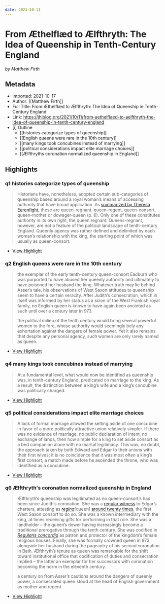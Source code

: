 ```yaml
---
date: 2021-10-11
---
```

# From Æthelflæd to Ælfthryth: The Idea of Queenship in Tenth-Century England
<cite>by Matthew Firth</cite>

## Metadata
- Imported: 2021-10-17
- Author: [[Matthew Firth]]
- Full Title: From Æthelflæd to Ælfthryth: The Idea of Queenship in Tenth-Century England
- Link: https://jhiblog.org/2021/10/11/from-aethelflaed-to-aelfthryth-the-idea-of-queenship-in-tenth-century-england
- [i] Outline 
     - [[histories categorize types of queenship]]
     - [[English queens were rare in the 10th century]]
     - [[many kings took concubines instead of marrying]]
     - [[political considerations impact elite marriage choices]]
     - [[Ælfthryths coronation normalized queenship in England]]

## Highlights

###  q1 histories categorize types of queenship

> Historians have, nonetheless, adopted certain sub-categories of queenship based around a royal woman’s means of accessing authority that have broad application. As [summarized by Theresa Earenfight](https://www.google.com.au/books/edition/Queenship_in_Medieval_Europe/GD4dBQAAQBAJ?hl=en), these are queen-regnant, queen-regent, queen-consort, queen-mother or dowager-queen (p. 6). Only one of these constitutes authority in its own right, the queen regnant. Queens-regnant, however, are not a feature of the political landscape of tenth-century England. Queenly agency was rather defined and delimited by each woman’s relationship with the king, the starting point of which was usually as queen-consort.

 * [View Highlight](https://read.readwise.io/read/01fj788f7mcxskrwjw4fednrzk)

###  q2 English queens were rare in the 10th century

> the exemplar of the early tenth-century queen-consort Eadburh who was purported to have abused her queenly authority and ultimately to have poisoned her husband the king. Whatever truth may lie behind Asser’s tale, his observations of West Saxon attitudes to queenship seem to have a certain veracity. After Judith’s consecration, which in itself was informed by her status as a scion of the West Frankish royal family, no English queen is known to have again been anointed as such until over a century later in 973.
>
> the political milieu of the tenth century would bring several powerful women to the fore, whose authority would seemingly bely any exhortation against the dangers of female power. Yet it also remains that despite any personal agency, such women are only rarely named as queen.

 * [View Highlight](https://read.readwise.io/read/01fj78awdqzkdzbj3ngcxykbxr)

###  q4 many kings took concubines instead of marrying

> At a fundamental level, what would now be identified as queenship was, in tenth-century England, predicated on marriage to the king. As a result, the distinction between a king’s wife and a king’s concubine was politically charged.


 * [View Highlight](https://read.readwise.io/read/01fj78k9ay68954hnrdejk4510)

### q5 political considerations impact elite marriage choices

> A lack of formal marriage allowed the setting aside of one concubine in favor of a more politically attractive union relatively simpler. If there was no evidence of marriage, no public declaration of intent, no exchange of lands, then how simple for a king to set aside consort as a bed companion alone with no marital legitimacy. This was, no doubt, the approach taken by both Edward and Edgar to their unions with their first wives; it is no coincidence that it was most often a king’s first consort, a match made before he ascended the throne, who was identified as a concubine.

 * [View Highlight](https://read.readwise.io/read/01fj78mpfnzw6resdamcw4tb81)

### q6 Ælfthryth's coronation normalized queenship in England

> Ælfthryth’s queenship was legitimated as no queen-consort’s had been since Judith’s coronation. She was a [regular witness](https://esawyer.lib.cam.ac.uk/charter/766.html) to Edgar’s charters, attesting as [*regina*](https://esawyer.lib.cam.ac.uk/charter/767.html)[queen] [around twenty times](https://www.cambridge.org/core/books/haskins-society-journal-30/beyond-corfe-aelfthryths-roles-as-queen-villain-and-former-sisterinlaw/51F58CAD31349DFD494248820CF2C2DD), the first West Saxon consort to do so. She was a known intermediary with the king, at times receiving gifts for performing in that role. She was a landholder – the queen’s dower having increasingly become a traditional prerogative through the tenth century. She was codified in [*Regularis concordia*](https://en.wikipedia.org/wiki/Regularis_Concordia_(Winchester)) as patron and protector of the kingdom’s female religious houses. Finally, she was formally crowned queen in 973 alongside her husband during the pageantry of his second coronation in Bath. Ælfthryth’s tenure as queen was remarkable for the shift toward institutional office that codification of duties and consecration implied – the latter an exemplar for her successors with coronation becoming the norm in the eleventh century.
>
> a century on from Asser’s cautions around the dangers of queenly power, a consecrated queen stood at the head of English government as mother and regent.

 * [View Highlight](https://read.readwise.io/read/01fj78ye736y6mhr4w55c5zv4y)
